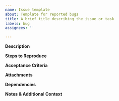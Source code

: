 ```yaml
---
name: Issue template
about: Template for reported bugs
title: A brief title describing the issue or task
labels: bug
assignees: ''

---
```


<!--
Assignee
  The team member responsible for the ticket. Keep blank if anyone can pick up ticket. If you are not sure, please leave the ticket blank.
-->

**Description**

<!--
Provide a clear and concise explanation of the task or issue.
  * What is the goal?
  * Why is this needed?
  * Any related context or dependencies?
  * Edge cases?
-->

**Steps to Reproduce**

<!--
Example:
  1. Open the inventory menu.
  2. Click on an empty slot.
  3. The slot should remain empty.
  4. A placeholder item appears unexpectedly.
-->

**Acceptance Criteria**

<!--
List the specific conditions that must be met for this ticket to be considered "Done."

✅ Example criteria for a feature:
  [ ] The incorrect tooltip no longer appears when hovering over an item.
  [ ] The UI does not crash when an empty inventory is accessed.
-->

**Attachments**

<!--
Links to design files, screenshots, bug behavior, or documentation.
-->

**Dependencies**

<!--
List any other tickets or features this is dependent on.
-->

**Notes & Additional Context**

<!--
Any extra details, links to relevant documentation, or external references.
-->
